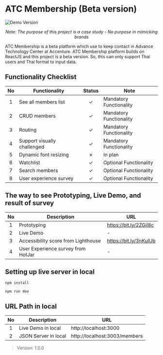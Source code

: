 # ATC Membership (Beta version)

![Demo Version](/src/images/demo.gif)

_<p align="center"> Note: The purpose of this project is a case study - No purpose in mimicking brands </p>_

ATC Membership is a beta platform which use to keep contact in Advance Technology Center at Accenture. ATC Membership platform builds on ReactJS and this project is a beta version. So, this can only support Thai users and Thai format to input data.

## Functionality Checklist

| No  | Functionality               | Status  | Note                    |
| :-: | --------------------------- | :-----: | ----------------------- |
|  1  | See all members list        | &check; | Mandatory Functionality |
|  2  | CRUD members                | &check; | Mandatory Functionality |
|  3  | Routing                     | &check; | Mandatory Functionality |
|  4  | Support visually challenged | &check; | Mandatory Functionality |
|  5  | Dynamic font resizing       | &cross; | In plan                 |
|  6  | Watchlist                   | &check; | Optional Functionality  |
|  7  | Search members              | &check; | Optional Functionality  |
|  8  | User experience survey      | &check; | Optional Functionality  |

## The way to see Prototyping, Live Demo, and result of survey

| No  | Description                         | URL                    |
| :-: | ----------------------------------- | ---------------------- |
|  1  | Prototyping                         | https://bit.ly/2ZGiI8c |
|  2  | Live Demo                           | -                      |
|  3  | Accessibility score from Lighthouse | https://bit.ly/3nKulUb |
|  4  | User Experience survey from HotJar  | -                      |

## Setting up live server in local

```shell
npm install

npm run dev
```

## URL Path in local

| No  | Description          | URL                           |
| :-: | -------------------- | ----------------------------- |
|  1  | Live Demo in local   | http://localhost:3000         |
|  2  | JSON Server in local | http://localhost:3003/members |

> Version: 1.0.0
